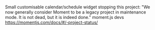 Small customisable calendar/schedule widget
stopping this project:
"We now generally consider Moment to be a legacy project in maintenance mode. It is not dead, but it is indeed done." moment.js devs
https://momentjs.com/docs/#/-project-status/
